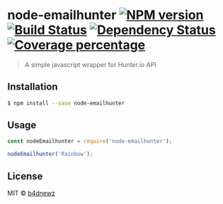 # node-emailhunter [![NPM version][npm-image]][npm-url] [![Build Status][travis-image]][travis-url] [![Dependency Status][daviddm-image]][daviddm-url] [![Coverage percentage][coveralls-image]][coveralls-url]
> A simple javascript wrapper for Hunter.io API

## Installation

```sh
$ npm install --save node-emailhunter
```

## Usage

```js
const nodeEmailhunter = require('node-emailhunter');

nodeEmailhunter('Rainbow');
```
## License

MIT © [b4dnewz]()


[npm-image]: https://badge.fury.io/js/node-emailhunter.svg
[npm-url]: https://npmjs.org/package/node-emailhunter
[travis-image]: https://travis-ci.org/b4dnewz/node-emailhunter.svg?branch=master
[travis-url]: https://travis-ci.org/b4dnewz/node-emailhunter
[daviddm-image]: https://david-dm.org/b4dnewz/node-emailhunter.svg?theme=shields.io
[daviddm-url]: https://david-dm.org/b4dnewz/node-emailhunter
[coveralls-image]: https://coveralls.io/repos/b4dnewz/node-emailhunter/badge.svg
[coveralls-url]: https://coveralls.io/r/b4dnewz/node-emailhunter
